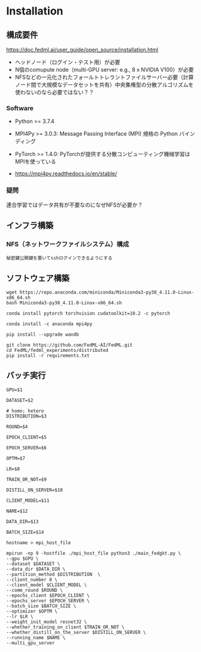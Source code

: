 # Installation

## 構成要件

https://doc.fedml.ai/user_guide/open_source/installation.html


- ヘッドノード（ログイン・テスト用）が必要
- N個のcomupute node（multi-GPU server: e.g., 8 x NVIDIA V100）が必要
- NFSなどの一元化されたフォールトトレラントファイルサーバー必要（計算ノード間で大規模なデータセットを共有）中央集権型の分散アルゴリズムを使わないのなら必要ではない？？


### Software

- Python >= 3.7.4
- MPI4Py >= 3.0.3: Message Passing Interface (MPI) 規格の Python バインディング
- PyTorch >= 1.4.0: PyTorchが提供する分散コンピューティング機械学習はMPIを使っている

- https://mpi4py.readthedocs.io/en/stable/


### 疑問

連合学習ではデータ共有が不要なのになぜNFSが必要か？


## インフラ構築

### NFS（ネットワークファイルシステム）構成

```
秘密鍵公開鍵を置いてsshログインできるようにする
```


## ソフトウェア構築

```
wget https://repo.anaconda.com/miniconda/Miniconda3-py38_4.11.0-Linux-x86_64.sh
bash Miniconda3-py38_4.11.0-Linux-x86_64.sh
```

```
conda install pytorch torchvision cudatoolkit=10.2 -c pytorch
```

```
conda install -c anaconda mpi4py
```

```
pip install --upgrade wandb
```

```
git clone https://github.com/FedML-AI/FedML.git
cd FedML/fedml_experiments/distributed
pip install -r requirements.txt
```


## バッチ実行

```
GPU=$1

DATASET=$2

# homo; hetero
DISTRIBUTION=$3

ROUND=$4

EPOCH_CLIENT=$5

EPOCH_SERVER=$6

OPTM=$7

LR=$8

TRAIN_OR_NOT=$9

DISTILL_ON_SERVER=$10

CLIENT_MODEL=$11

NAME=$12

DATA_DIR=$13

BATCH_SIZE=$14

hostname > mpi_host_file

mpirun -np 9 -hostfile ./mpi_host_file python3 ./main_fedgkt.py \
--gpu $GPU \
--dataset $DATASET \
--data_dir $DATA_DIR \
--partition_method $DISTRIBUTION  \
--client_number 8 \
--client_model $CLIENT_MODEL \
--comm_round $ROUND \
--epochs_client $EPOCH_CLIENT \
--epochs_server $EPOCH_SERVER \
--batch_size $BATCH_SIZE \
--optimizer $OPTM \
--lr $LR \
--weight_init_model resnet32 \
--whether_training_on_client $TRAIN_OR_NOT \
--whether_distill_on_the_server $DISTILL_ON_SERVER \
--running_name $NAME \
--multi_gpu_server

```